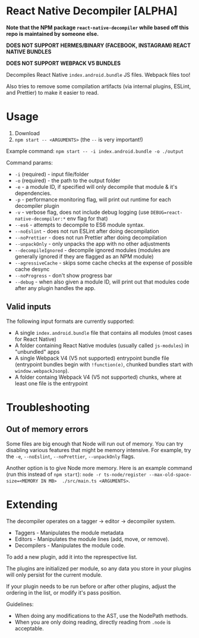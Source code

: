 # React Native Decompiler [ALPHA]

**Note that the NPM package `react-native-decompiler` while based off this repo is maintained by someone else.**

**DOES NOT SUPPORT HERMES/BINARY (FACEBOOK, INSTAGRAM) REACT NATIVE BUNDLES**

**DOES NOT SUPPORT WEBPACK V5 BUNDLES**

Decompiles React Native `index.android.bundle` JS files. Webpack files too!

Also tries to remove some compilation artifacts (via internal plugins, ESLint, and Prettier) to make it easier to read.

# Usage

1. Download
2. `npm start -- <ARGUMENTS>` (the `--` is very important!)

Example command: `npm start -- -i index.android.bundle -o ./output`

Command params:
- `-i` (required) - input file/folder
- `-o` (required) - the path to the output folder
- `-e` - a module ID, if specified will only decompile that module & it's dependencies.
- `-p` - performance monitoring flag, will print out runtime for each decompiler plugin
- `-v` - verbose flag, does not include debug logging (use `DEBUG=react-native-decompiler:*` env flag for that)
- `--es6` - attempts to decompile to ES6 module syntax.
- `--noEslint` - does not run ESLint after doing decompilation
- `--noPrettier` - does not run Prettier after doing decompilation
- `--unpackOnly` - only unpacks the app with no other adjustments
- `--decompileIgnored` - decompile ignored modules (modules are generally ignored if they are flagged as an NPM module)
- `--agressiveCache` - skips some cache checks at the expense of possible cache desync
- `--noProgress` - don't show progress bar
- `--debug` - when also given a module ID, will print out that modules code after any plugin handles the app.

## Valid inputs

The following input formats are currently supported:
- A single `index.android.bundle` file that contains all modules (most cases for React Native)
- A folder containing React Native modules (usually called `js-modules`) in "unbundled" apps
- A single Webpack V4 (V5 not supported) entrypoint bundle file (entrypoint bundles begin with `!function(e)`, chunked bundles start with `window.webpackJsonp`).
- A folder containg Webpack V4 (V5 not supported) chunks, where at least one file is the entrypoint

# Troubleshooting

## Out of memory errors

Some files are big enough that Node will run out of memory. You can try disabling various features that might be memory intensive. For example, try the `-e`, `--noEslint`, `--noPrettier`, `--unpackOnly` flags.

Another option is to give Node more memory. Here is an example command (run this instead of `npm start`): `node -r ts-node/register --max-old-space-size=<MEMORY IN MB>  ./src/main.ts <ARGUMENTS>`.

# Extending

The decompiler operates on a tagger -> editor -> decompiler system.

* Taggers - Manipulates the module metadata
* Editors - Manipulates the module lines (add, move, or remove).
* Decompilers - Manipulates the module code.

To add a new plugin, add it into the represpective list.

The plugins are initialized per module, so any data you store in your plugins will only persist for the current module.

If your plugin needs to be run before or after other plugins, adjust the ordering in the list, or modify it's pass position.

Guidelines:

* When doing any modifications to the AST, use the NodePath methods.
* When you are only doing reading, directly reading from `.node` is acceptable.
